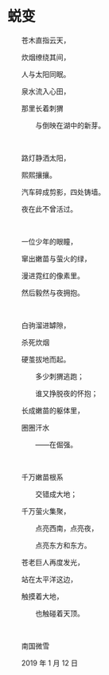 # 蜕变

　　苍木直指云天，

　　炊烟缭绕其间，

　　人与太阳同眠。

　　泉水流入心田，

　　那里长着刺猬

　　　　与倒映在湖中的新芽。

<br />

　　路灯静洒太阳，

　　熙熙攘攘。

　　汽车碎成剪影，四处铸墙。

　　夜在此不曾活过。

<br />

　　一位少年的眼瞳，

　　窜出嫩苗与萤火的绿，

　　漫进霓红的像素里。

　　然后毅然与夜拥抱。

<br />

　　白驹溜进罅隙，

　　杀死炊烟

　　硬茧拔地而起。

　　　　多少刺猬逃跑；

　　　　谁又挣脱夜的怀抱；

　　长成嫩苗的躯体里，

　　圈圈汗水

　　　　——在倔强。

<br />

　　千万嫩苗根系

　　　　交错成大地；

　　千万萤火集聚，

　　　　点亮西南，点亮夜，

　　　　点亮东方和东方。

　　苍老巨人再度发光，

　　站在太平洋这边，

　　触摸着大地，

　　　　也触碰着天顶。

<br />

　　南国微雪

　　2019 年 1 月 12 日

